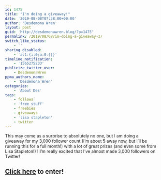 ```yaml
---
id: 1475
title: "I'm doing a giveaway!"
date: '2019-08-08T07:38:00+00:00'
author: 'Desdemona Wren'
layout: post
guid: 'http://desdemonawren.blog/?p=1475'
permalink: /2019/08/08/im-doing-a-giveaway-3/
switch_like_status:
    - ''
sharing_disabled:
    - 'a:1:{i:0;a:0:{}}'
timeline_notification:
    - '1565275233'
publicize_twitter_user:
    - DesdemonaWren
ppma_authors_name:
    - 'Desdemona Wren'
categories:
    - 'About Des'
tags:
    - follows
    - 'free stuff'
    - freebies
    - giveaways
    - 'lisa stapleton'
    - twitter
---
```


This may come as a surprise to absolutely no one, but I am doing a giveaway for my 3,000 follower count (I’m about 5 away now, but I’ll be running this for a full month!) with a lot of great prizes (and even some from Lisa Stapleton!) ! I’m really excited that I’ve almost made 3,000 followers on Twitter!

## [Click here](http://www.rafflecopter.com/rafl/display/1d7175f61/?) to enter!
